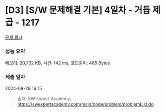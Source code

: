 # [D3] [S/W 문제해결 기본] 4일차 - 거듭 제곱 - 1217 

[문제 링크](https://swexpertacademy.com/main/code/problem/problemDetail.do?contestProbId=AV14dUIaAAUCFAYD) 

### 성능 요약

메모리: 20,732 KB, 시간: 142 ms, 코드길이: 485 Bytes

### 제출 일자

2024-08-29 16:15



> 출처: SW Expert Academy, https://swexpertacademy.com/main/code/problem/problemList.do